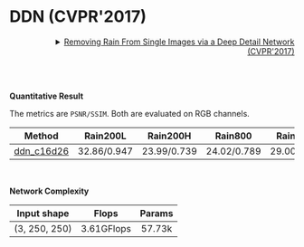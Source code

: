 # DDN (CVPR'2017)

<details>
<summary align="right"><a href="https://openaccess.thecvf.com/content_cvpr_2017/html/Fu_Removing_Rain_From_CVPR_2017_paper.html">Removing Rain From Single Images via a Deep Detail Network (CVPR'2017)</a></summary>

```bibtex
@inproceedings{fu2017removing,
  title={Removing rain from single images via a deep detail network},
  author={Fu, Xueyang and Huang, Jiabin and Zeng, Delu and Huang, Yue and Ding, Xinghao and Paisley, John},
  booktitle={Proceedings of the IEEE Conference on Computer Vision and Pattern Recognition},
  pages={3855--3863},
  year={2017}
}
```

</details>

<br/>

&nbsp;

**Quantitative Result**

The metrics are `PSNR/SSIM`. Both are evaluated on RGB channels.

| Method | Rain200L | Rain200H | Rain800 | Rain1200 | Rain1400 |
| :----: | :------: | :------: | :-----: | :------: | :------: |
| [ddn_c16d26](/configs/ddn/ddn_c16d26.py) | 32.86/0.947 | 23.99/0.739 | 24.02/0.789 | 29.00/0.850 | 28.67/0.868 |

&nbsp;

**Network Complexity**

| Input shape | Flops | Params |
| :---------: | :---: | :----: |
| (3, 250, 250) | 3.61GFlops | 57.73k |
